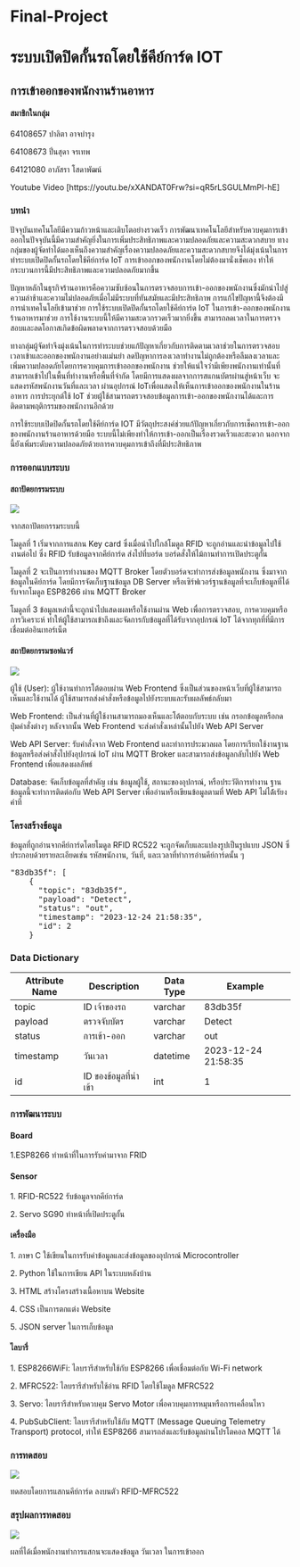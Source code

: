 # Final-Project
<h1>ระบบเปิดปิดกั้นรถโดยใช้คีย์การ์ด IOT </h1>
<h2>การเข้าออกของพนักงานร้านอาหาร</h2>
<h4>สมาชิกในกลุ่ม</h4>
<p>64108657 ปาลิตา อาจบำรุง</p> 
<p>64108673 ปิ่นสุดา จรเทพ</p> 
<p>64121080 อาภัสรา โสดาพัฒน์</p> 
Youtube Video [https://youtu.be/xXANDAT0Frw?si=qR5rLSGULMmPI-hE]
<h3>บทนำ</h3>
<p>ปัจจุบันเทคโนโลยีมีความก้าวหน้าและเติบโตอย่างรวดเร็ว การพัฒนาเทคโนโลยีสำหรับควบคุมการเข้าออกในปัจจุบันนี้มีความสำคัญยิ่งในการเพิ่มประสิทธิภาพและความปลอดภัยและความสะดวกสบาย ทางกลุ่มของผู้จัดทำได้มองเห็นถึงความสำคัญเรื่องความปลอดภัยและความสะดวกสบายจึงได้มุ่งเน้นในการทำระบบเปิดปิดกั้นรถโดยใช้คีย์การ์ด IoT การเข้าออกของพนักงานโดยไม่ต้องมานั่งเช็คเอง ทำให้กระบวนการนี้มีประสิทธิภาพและความปลอดภัยมากขึ้น</p>
<p>ปัญหาหลักในธุรกิจร้านอาหารคือความซับซ้อนในการตรวจสอบการเข้า-ออกของพนักงานซึ่งมักนำไปสู่ความล่าช้าและความไม่ปลอดภัยเมื่อไม่มีระบบที่ทันสมัยและมีประสิทธิภาพ การแก้ไขปัญหานี้จึงต้องมีการนำเทคโนโลยีเข้ามาช่วย การใช้ระบบเปิดปิดกั้นรถโดยใช้คีย์การ์ด IoT ในการเข้า-ออกของพนักงานร้านอาหารมาช่วย การใช้งานระบบนี้ให้มีความสะดวกรวดเร็วมากยิ่งขึ้น สามารถลดเวลาในการตรวจสอบและลดโอกาสเกิดข้อผิดพลาดจากการตรวจสอบด้วยมือ</p>
<p>ทางกลุ่มผู้จัดทำจึงมุ่งเน้นในการทำระบบช่วยแก้ปัญหาเกี่ยวกับการติดตามเวลาช่วยในการตรวจสอบเวลาเข้าและออกของพนักงานอย่างแม่นยำ ลดปัญหาการลงเวลาทำงานไม่ถูกต้องหรือลืมลงเวลาและเพิ่มความปลอดภัยโดยการควบคุมการเข้าออกของพนักงาน ช่วยให้แน่ใจว่ามีเพียงพนักงานเท่านั้นที่สามารถเข้าไปในพื้นที่ทำงานหรือพื้นที่จำกัด โดยมีการแสดงผลจากการสแกนบัตรผ่านสู่หน้าเว็บ จะแสดงรหัสพนักงานวันที่และเวลา ผ่านอุปกรณ์ IoTเพื่อแสดงให้เห็นการเข้าออกของพนักงานในร้านอาหาร การประยุกต์ใช้ IoT ช่วยผู้ใช้สามารถตรวจสอบข้อมูลการเข้า-ออกของพนักงานได้และการติดตามพฤติกรรมของพนักงานอีกด้วย</p>
<p>การใช้ระบบเปิดปิดกั้นรถโดยใช้คีย์การ์ด IOT มีวัตถุประสงค์ช่วยแก้ปัญหาเกี่ยวกับการเช็คการเข้า-ออกของพนักงานร้านอาหารด้วยมือ ระบบนี้ไม่เพียงทำให้การเข้า-ออกเป็นเรื่องรวดเร็วและสะดวก นอกจากนี้ยังเพิ่มระดับความปลอดภัยด้วยการควบคุมการเข้าถึงที่มีประสิทธิภาพ</p>
<h3>การออกแบบระบบ</h3>
<h4>สถาปัตยกรรมระบบ</h4>
<img src=https://github.com/ffixxpp/Final-Project/blob/main/%E0%B8%AA%E0%B8%96%E0%B8%B2%E0%B8%9B%E0%B8%B1%E0%B8%95%E0%B8%A2%E0%B8%81%E0%B8%A3%E0%B8%A3%E0%B8%A1%E0%B8%A3%E0%B8%B0%E0%B8%9A%E0%B8%9A.png>
<p>จากสถาปัตยกรรมระบบนี้ </p>
<p>โมดูลที่ 1 เริ่มจากการแสกน Key card ซึ่งเมื่อนำไปใกล้โมดูล RFID จะถูกอ่านและนำข้อมูลไปใช้งานต่อไป  ซึ่ง RFID รับข้อมูลจากคีย์การ์ด ส่งไปที่บอร์ด บอร์ดสั่งให้ไม้กานทำการเปิดประตูกั้น </p>
<p>โมดูลที่ 2 จะเป็นการทำงานของ MQTT Broker โดยตัวบอร์ดจะทำการส่งข้อมูลพนักงาน ซึ่งมาจากข้อมูลในคีย์การ์ด โดยมีการจัดเก็บฐานข้อมูล DB Server หรือเซิร์ฟเวอร์ฐานข้อมูลที่จะเก็บข้อมูลที่ได้รับจากโมดูล ESP8266 ผ่าน MQTT Broker</p>
<p>โมดูลที่ 3 ข้อมูลเหล่านี้จะถูกนำไปแสดงผลหรือใช้งานผ่าน Web เพื่อการตรวจสอบ, การควบคุมหรือการวิเคราะห์ ทำให้ผู้ใช้สามารถเข้าถึงและจัดการกับข้อมูลที่ได้รับจากอุปกรณ์ IoT ได้จากทุกที่ที่มีการเชื่อมต่ออินเทอร์เน็ต</p>
<h4>สถาปัตยกรรมซอฟแวร์</h4>
<img src=https://github.com/ffixxpp/Final-Project/blob/main/%E0%B8%AA%E0%B8%96%E0%B8%B2%E0%B8%9B%E0%B8%B1%E0%B8%95%E0%B8%A2%E0%B8%81%E0%B8%A3%E0%B8%A3%E0%B8%A1%E0%B8%8B%E0%B8%AD%E0%B8%9F%E0%B9%81%E0%B8%A7%E0%B8%A3%E0%B9%8C.png>
<p>ผู้ใช้ (User): ผู้ใช้งานทำการโต้ตอบผ่าน Web Frontend ซึ่งเป็นส่วนของหน้าเว็บที่ผู้ใช้สามารถเห็นและใช้งานได้ ผู้ใช้สามารถส่งคำสั่งหรือข้อมูลไปยังระบบและรับผลลัพธ์กลับมา</p>
<p>Web Frontend: เป็นส่วนที่ผู้ใช้งานสามารถมองเห็นและโต้ตอบกับระบบ เช่น กรอกข้อมูลหรือกดปุ่มคำสั่งต่างๆ หลังจากนั้น Web Frontend จะส่งคำสั่งเหล่านั้นไปยัง Web API Server</p>
<p>Web API Server: รับคำสั่งจาก Web Frontend และทำการประมวลผล โดยการเรียกใช้งานฐานข้อมูลหรือส่งคำสั่งไปยังอุปกรณ์ IoT ผ่าน MQTT Broker และสามารถส่งข้อมูลกลับไปยัง Web Frontend เพื่อแสดงผลลัพธ์</p>
<p>Database: จัดเก็บข้อมูลที่สำคัญ เช่น ข้อมูลผู้ใช้, สถานะของอุปกรณ์, หรือประวัติการทำงาน ฐานข้อมูลนี้จะทำการติดต่อกับ Web API Server เพื่ออ่านหรือเขียนข้อมูลตามที่ Web API  ไม่ได้้เรัยงคำที</p>
<h3>โครงสร้างข้อมูล</h3>
<p>ข้อมูลที่ถูกอ่านจากคีย์การ์ดโดยโมดูล RFID RC522 จะถูกจัดเก็บและแปลงรูปเป็นรูปแบบ JSON ซึ่ประกอบด้วยรายละเอียดเช่น รหัสพนักงาน, วันที่, และเวลาที่ทำการอ่านคีย์การ์ดนั้น ๆ</p>
<pre>
"83db35f": [
    {
      "topic": "83db35f",
      "payload": "Detect",
      "status": "out",
      "timestamp": "2023-12-24 21:58:35",
      "id": 2
    }
</pre>
<h3>Data Dictionary</h3>

| Attribute Name | Description      | Data Type | Example             |
|----------------|------------------|-----------|---------------------|
| topic          | ID เจ้าของรถ      | varchar   | 83db35f             |
| payload        | ตรวจจับบัตร        | varchar   | Detect              |
| status         | การเข้า-ออก       | varchar   | out                 |
| timestamp      | วันเวลา           | datetime  | 2023-12-24 21:58:35 |
| id             | ID ของข้อมูลที่นำเข้า | int       | 1                   |

<h3>การพัฒนาระบบ</h3>
<h4>Board</h4>
<p>1.ESP8266 ทำหน้าที่ในการรับค่ามาจาก FRID </p>
<h4>Sensor</h4>
<p>1.	RFID-RC522 รับข้อมูลจากคีย์การ์ด </p>
<p>2.	Servo SG90 ทำหน้าที่เปิดประตูกั้น</p>
<h4>เครื่องมือ</h4>
<p>1.	ภาษา C ใช้เขียนในการรับค่าข้อมูลและส่งข้อมูลของอุปกรณ์ Microcontroller </p>
<p>2.	Python ใช้ในการเขียน API ในระบบหลังบ้าน </p>
<p>3.	HTML สร้างโครงสร้างเนื้อหาบน Website</p>
<p>4.	CSS  เป็นการตกแต่ง Website</p>
<p>5.	JSON server ในการเก็บข้อมูล</p>
<h4>ไลบารี่</h4>
<p>1. ESP8266WiFi: ไลบรารีสำหรับใช้กับ ESP8266 เพื่อเชื่อมต่อกับ Wi-Fi network</p>
<p>2. MFRC522: ไลบรารีสำหรับใช้อ่าน RFID โดยใช้โมดูล MFRC522</p>
<p>3. Servo: ไลบรารีสำหรับควบคุม Servo Motor เพื่อควบคุมการหมุนหรือการเคลื่อนไหว</p>
<p>4. PubSubClient: ไลบรารีสำหรับใช้กับ MQTT (Message Queuing Telemetry Transport) protocol, ทำให้ ESP8266 สามารถส่งและรับข้อมูลผ่านโปรโตคอล MQTT ได้</p>
<h3>การทดสอบ</h3>
<img src=https://github.com/ffixxpp/Final-Project/blob/main/testcase.jpg>
<p>ทดสอบโดยการแสกนคีย์การ์ด ลงบนตัว RFID-MFRC522</p>
<h3>สรุปผลการทดสอบ</h3>
<img src=https://github.com/ffixxpp/Final-Project/blob/main/testcass.png>
<p>ผลที่ได้เมื่อพนักงานทำการแสกนจะแสดงข้อมูล วันเวลา ในการเข้าออก</p>


















